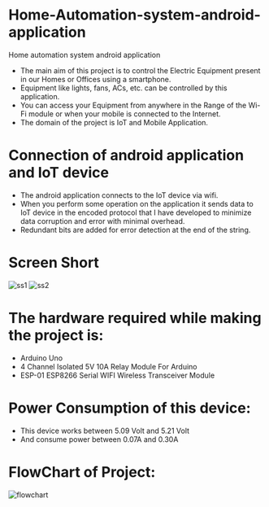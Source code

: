 
# Home-Automation-system-android-application

Home automation system android application
- The main aim of this project is to control the Electric Equipment present in our Homes or Offices using a smartphone.
- Equipment like lights, fans, ACs, etc. can be controlled by this application.
- You can access your Equipment from anywhere in the Range of the Wi-Fi module or when your mobile is connected to the Internet.
- The domain of the project is IoT and Mobile Application.

# Connection of android application and IoT device
- The android application connects to the IoT device via wifi.
- When you perform some operation on the application it sends data to IoT device in the encoded protocol that I have developed to minimize data corruption and error with minimal overhead.
- Redundant bits are added for error detection at the end of the string.



# Screen Short
![ss1](https://user-images.githubusercontent.com/65846613/126746707-7badc8cd-d419-4e60-84c4-22765b52ea6d.png)
![ss2](https://user-images.githubusercontent.com/65846613/126746750-0f29f091-32fd-4df6-86fb-fd978c02ace0.png)



# The hardware required while making the project is:
- Arduino Uno
- 4 Channel Isolated 5V 10A Relay Module For Arduino
- ESP-01 ESP8266 Serial WIFI Wireless Transceiver Module

# Power Consumption of this device:
- This device works between 5.09 Volt and 5.21 Volt
- And consume power between 0.07A and 0.30A

# FlowChart of Project:
![flowchart](https://user-images.githubusercontent.com/65846613/124241184-27a9f280-db39-11eb-8ab0-4c99ec695eba.png)
